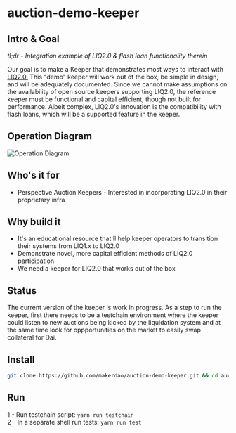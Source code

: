 # auction-demo-keeper

## Intro & Goal

*tl;dr - Integration example of LIQ2.0 & flash loan functionality therein*

Our goal is to make a Keeper that demonstrates most ways to interact with [LIQ2.0.]((https://forum.makerdao.com/t/liquidations-2-0-technical-summary/4632)) This "demo" keeper will work out of the box, be simple in design, and will be adequately documented. Since we cannot make assumptions on the availability of open source keepers supporting LIQ2.0, the reference keeper must be functional and capital efficient, though not built for performance. Albeit complex, LIQ2.0's innovation is the compatibility with flash loans, which will be a supported feature in the keeper.

## Operation Diagram

![Operation Diagram](https://s3.us-west-2.amazonaws.com/secure.notion-static.com/9e1349f9-0316-4814-af2b-0075de502fed/Auction-Demo-Keeper_Operation.jpeg?X-Amz-Algorithm=AWS4-HMAC-SHA256&X-Amz-Credential=AKIAT73L2G45O3KS52Y5%2F20201202%2Fus-west-2%2Fs3%2Faws4_request&X-Amz-Date=20201202T160238Z&X-Amz-Expires=86400&X-Amz-Signature=d4837a1e8018f358a489459cb4d20799df5298c7271d09b6e557484658f93f71&X-Amz-SignedHeaders=host&response-content-disposition=filename%20%3D%22Auction-Demo-Keeper_Operation.jpeg%22)

## Who's it for

- Perspective Auction Keepers - Interested in incorporating LIQ2.0 in their proprietary infra

## Why build it

- It's an educational resource that'll help keeper operators to transition their systems from LIQ1.x to LIQ2.0
- Demonstrate novel, more capital efficient methods of LIQ2.0 participation
- We need a keeper for LIQ2.0 that works out of the box

## Status

The current version of the keeper is work in progress. As a step to run the keeper, first there needs to be a testchain environment where the keeper could listen to new auctions being kicked by the liquidation system and at the same time look for oppportunities on the market to easily swap collateral for Dai.
  
## Install

```bash
git clone https://github.com/makerdao/auction-demo-keeper.git && cd auction-demo-keeper && git submodule update --init --recursive
```

## Run

1 - Run testchain script: `yarn run testchain`  
2 - In a separate shell run tests: `yarn run test`
